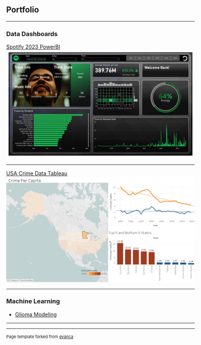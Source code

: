 ## Portfolio

---

### Data Dashboards 

[Spotify 2023 PowerBI](/sample_page)
<img src="images/Spotify2023.png?raw=true"/>

---
[USA Crime Data Tableau](/pdf/sample_presentation.pdf)
<img src="images/Crime.png?raw=true"/>

---

### Machine Learning

- [Glioma Modeling](http://example.com/)


---




---
<p style="font-size:11px">Page template forked from <a href="https://github.com/evanca/quick-portfolio">evanca</a></p>
<!-- Remove above link if you don't want to attibute -->
